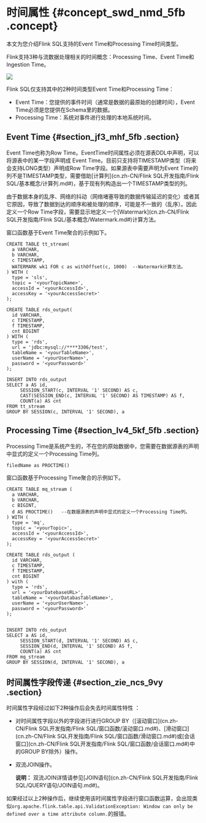# 时间属性 {#concept_swd_nmd_5fb .concept}

本文为您介绍Flink SQL支持的Event Time和Processing Time时间类型。

Flink支持3种与流数据处理相关的时间概念：Processing Time、Event Time和Ingestion Time。

![](http://static-aliyun-doc.oss-cn-hangzhou.aliyuncs.com/assets/img/62299/156155281347134_zh-CN.png)

Flink SQL仅支持其中的2种时间类型Event Time和Processing Time：

-   Event Time：您提供的事件时间（通常是数据的最原始的创建时间），Event Time必须是您提供在Schema里的数据。
-   Processing Time：系统对事件进行处理的本地系统时间。

## Event Time {#section_jf3_mhf_5fb .section}

Event Time也称为Row Time。EventTime时间属性必须在源表DDL中声明，可以将源表中的某一字段声明成 Event Time。目前只支持将TIMESTAMP类型（将来会支持LONG类型）声明成Row Time字段。如果源表中需要声明为Event Time的列不是TIMESTAMP类型，需要借助[计算列](cn.zh-CN/Flink SQL开发指南/Flink SQL/基本概念/计算列.md#)，基于现有列构造出一个TIMESTAMP类型的列。

由于数据本身的乱序、网络的抖动（网络堵塞导致的数据传输延迟的变化）或者其它原因，导致了数据到达的顺序和被处理的顺序，可能是不一致的（乱序）。因此定义一个Row Time字段，需要显示地定义一个[Watermark](cn.zh-CN/Flink SQL开发指南/Flink SQL/基本概念/Watermark.md#)计算方法。

窗口函数基于Event Time聚合的示例如下。

``` {#codeblock_s8z_vkc_by4 .language-sql}
CREATE TABLE tt_stream(
  a VARCHAR,
  b VARCHAR,
  c TIMESTAMP,
  WATERMARK wk1 FOR c as withOffset(c, 1000)  --Watermark计算方法。
) WITH (
  type = 'sls',
  topic = '<yourTopicName>',
  accessId = '<yourAccessId>',
  accessKey = '<yourAccessSecret>'
);

CREATE TABLE rds_output(
  id VARCHAR,
  c TIMESTAMP, 
  f TIMESTAMP,
  cnt BIGINT
) WITH (
  type = 'rds',
  url = 'jdbc:mysql://****3306/test',
  tableName = '<yourTableName>',
  userName = '<yourUserName>',
  password = '<yourPassword>'
);

INSERT INTO rds_output
SELECT a AS id, 
     SESSION_START(c, INTERVAL '1' SECOND) AS c, 
     CAST(SESSION_END(c, INTERVAL '1' SECOND) AS TIMESTAMP) AS f, 
     COUNT(a) AS cnt
FROM tt_stream
GROUP BY SESSION(c, INTERVAL '1' SECOND), a
```

## Processing Time {#section_lv4_5kf_5fb .section}

Processing Time是系统产生的，不在您的原始数据中，您需要在数据源表的声明中显式的定义一个Processing Time列。

``` {#codeblock_a37_wch_2vw .language-sql}
filedName as PROCTIME()
```

窗口函数基于Processing Time聚合的示例如下。

``` {#codeblock_n9i_4nq_z2h .language-sql}
CREATE TABLE mq_stream (
  a VARCHAR,
  b VARCHAR,
  c BIGINT,
  d AS PROCTIME()   --在数据源表的声明中显式的定义一个Processing Time列。
) WITH (
  type = 'mq',
  topic = '<yourTopic>',
  accessId = '<yourAccessId>',
  accessKey = '<yourAccessSecret>'
);

CREATE TABLE rds_output (
  id VARCHAR,
  c TIMESTAMP, 
  f TIMESTAMP,
  cnt BIGINT
) with (
  type = 'rds',
  url = '<yourDatebaseURL>',
  tableName = '<yourDatabasTableName>',
  userName = '<yourUserName>',
  password = '<yourPassword>'
);


INSERT INTO rds_output
SELECT a AS id, 
     SESSION_START(d, INTERVAL '1' SECOND) AS c, 
     SESSION_END(d, INTERVAL '1' SECOND) AS f, 
     COUNT(a) AS cnt
FROM mq_stream
GROUP BY SESSION(d, INTERVAL '1' SECOND), a         
```

## 时间属性字段传递 {#section_zie_ncs_9vy .section}

时间属性字段经过如下2种操作后会失去时间属性特性 ：

-   对时间属性字段以外的字段进行进行GROUP BY（[滚动窗口](cn.zh-CN/Flink SQL开发指南/Flink SQL/窗口函数/滚动窗口.md#)、[滑动窗口](cn.zh-CN/Flink SQL开发指南/Flink SQL/窗口函数/滑动窗口.md#)或[会话窗口](cn.zh-CN/Flink SQL开发指南/Flink SQL/窗口函数/会话窗口.md#)中的GROUP BY除外）操作。
-   双流JOIN操作。

    **说明：** 双流JOIN详情请参见[JOIN语句](cn.zh-CN/Flink SQL开发指南/Flink SQL/QUERY语句/JOIN语句.md#)。


如果经过以上2种操作后，继续使用该时间属性字段进行窗口函数运算，会出现类似`org.apache.flink.table.api.ValidationException: Window can only be defined over a time attribute column.`的报错。

